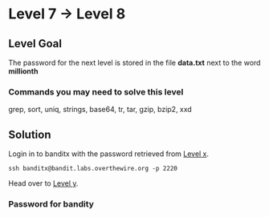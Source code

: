 # Level 7 → Level 8

## Level Goal

The password for the next level is stored in the file **data.txt** next to the word **millionth**

### Commands you may need to solve this level

grep, sort, uniq, strings, base64, tr, tar, gzip, bzip2, xxd

## Solution

Login in to banditx with the password retrieved from [Level x](../Level%20x%20→%20Level%20y/).

```
ssh banditx@bandit.labs.overthewire.org -p 2220
```

Head over to [Level y](../Level%20y%20→%20Level%20z/).

### Password for bandity